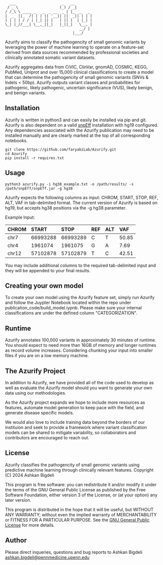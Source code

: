 
 ```
   ___                     _   __        
  / _ \                   (_) / _|       
 / /_\ \ ____ _   _  _ __  _ | |_  _   _ 
 |  _  ||_  /| | | || '__|| ||  _|| | | |
 | | | | / / | |_| || |   | || |  | |_| |
 \_| |_//___| \__,_||_|   |_||_|   \__, |
                                   __/ |
                                |___/ 
  ```

Azurify aims to classify the pathogencity of small genomic variants by leveraging the power of machine learning to operate on a feature-set derived from data sources recommended by professional societies and clinically annotated somatic variant datasets.

Azurify aggregates data from CiVIC, ClinVar, gnomAD, COSMIC, KEGG, PubMed, Uniprot and over 15,000 clinical classifications to create a model that can determine the pathogencity of small genomic variants (SNVs & Indels < 50bp).
Azurify outputs variant classes and probabilities for pathogenic, likely pathogenic, uncertain significance (VUS), likely benign, and benign variants.

## Installation

Azurify is written in python3 and can easily be installed via pip and git. Azurify is also dependent on a valid [snpEff](https://pcingola.github.io/SnpEff/snpeff/introduction/) installation with hg19 configured. Any dependencies associated with the Azurify publication may need to be installed manually and are clearly marked at the top of all corresponding notebooks. 
```
git clone https://github.com/faryabiLab/Azurify.git
cd Azurify
pip install -r requires.txt
```
## Usage

```
python3 azurify.py -i hg38_example.txt -o /path/results/ -s /path/snpEff/snpEff.jar -g hg38
```
Azurify expects the following columns as input: CHROM, START, STOP, REF, ALT, VAF in tab-delimited format.  The current version of Azurify is based on hg19, but accepts hg38 positions via the -g hg38 parameter. 

Example Input:

|CHROM|START|STOP|REF|ALT|VAF|
|:----|:----|:----|:----|:----|:----|
|chr7|66993288|66993289|C|T|50.85|
|chr4|1961074|1961075|G|A|7.69|
|chr12|57102878|57102879|T|C|42.51|


You may include additional columns to the required tab-delimited input and they will be appended to your final results.

## Creating your own model

To create your own model using the Azurify feature set, simply run Azurify and follow the Juypter Notebook located within the repo under publication_code/build_model.iypnb. Please make sure your internal classifications are under the defined column "CATEGORIZATION". 

## Runtime

Azurify annotates 100,000 variants in approximately 30 minutes of runtime. You should expect to need more than 16GB of memory and longer runtimes as record volume increases. Considering chunking your input into smaller files if you are on a low memory machine. 

## The Azurify Project

In addition to Azurify, we have provided all of the code used to develop as well as evaluate the Azurify model should you want to generate your own data using our methodologies. 

As the Azurify project expands we hope to include more resources as features, automate model generation to keep pace with the field, and generate disease specific models.

We would also love to include training data beyond the borders of our instituion and seek to provide a framework where variant classification models can be shared to mitigate variability, so collaborators and contributors are encouraged to reach out. 

## License
Azurify classifies the pathogencity of small genomic variants using 
predictive machine learning through clinically relevant features.
Copyright (C) 2024 Ashkan Bigdeli

This program is free software: you can redistribute it and/or modify
it under the terms of the GNU General Public License as published by
the Free Software Foundation, either version 3 of the License, or
(at your option) any later version. 

This program is distributed in the hope that it will be useful,
but WITHOUT ANY WARRANTY; without even the implied warranty of
MERCHANTABILITY or FITNESS FOR A PARTICULAR PURPOSE.  See the
[GNU General Public License](https://www.gnu.org/licenses/) for more details.

## Author
Please direct inqueries, questions and bug reports to Ashkan Bigdeli ashkan.bigdeli@pennmedicine.upenn.edu
